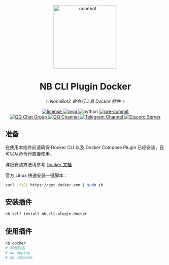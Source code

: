 <!-- markdownlint-disable MD033 MD041 -->
<p align="center">
  <a href="https://cli.nonebot.dev/"><img src="https://cli.nonebot.dev/logo.png" width="200" height="200" alt="nonebot"></a>
</p>

<div align="center">

# NB CLI Plugin Docker

_✨ NoneBot2 命令行工具 Docker 插件 ✨_

</div>

<p align="center">
  <a href="https://raw.githubusercontent.com/nonebot/nb-cli-plugin-docker/master/LICENSE">
    <img src="https://img.shields.io/github/license/nonebot/cli-plugin-docker" alt="license">
  </a>
  <a href="https://pypi.python.org/pypi/nb-cli-plugin-docker">
    <img src="https://img.shields.io/pypi/v/nb-cli-plugin-docker" alt="pypi">
  </a>
  <img src="https://img.shields.io/badge/python-3.8+-blue" alt="python">
  <a href="https://results.pre-commit.ci/latest/github/nonebot/nb-cli-plugin-docker/master">
    <img src="https://results.pre-commit.ci/badge/github/nonebot/cli-plugin-docker/master.svg" alt="pre-commit" />
  </a>
  <br />
  <a href="https://jq.qq.com/?_wv=1027&k=5OFifDh">
    <img src="https://img.shields.io/badge/QQ%E7%BE%A4-768887710-orange?style=flat-square" alt="QQ Chat Group">
  </a>
  <a href="https://qun.qq.com/qqweb/qunpro/share?_wv=3&_wwv=128&appChannel=share&inviteCode=7b4a3&appChannel=share&businessType=9&from=246610&biz=ka">
    <img src="https://img.shields.io/badge/QQ%E9%A2%91%E9%81%93-NoneBot-5492ff?style=flat-square" alt="QQ Channel">
  </a>
  <a href="https://t.me/botuniverse">
    <img src="https://img.shields.io/badge/telegram-botuniverse-blue?style=flat-square" alt="Telegram Channel">
  </a>
  <a href="https://discord.gg/VKtE6Gdc4h">
    <img src="https://discordapp.com/api/guilds/847819937858584596/widget.png?style=shield" alt="Discord Server">
  </a>
</p>

## 准备

在使用本插件前请确保 Docker CLI 以及 Docker Compose Plugin 已经安装，且可以从命令行直接使用。

详细安装方法请参考 [Docker 文档](https://docs.docker.com/engine/install/)

官方 Linux 快速安装一键脚本：

```bash
curl -fsSL https://get.docker.com | sudo sh
```

## 安装插件

```bash
nb self install nb-cli-plugin-docker
```

## 使用插件

```bash
nb docker
# 其他别名
# nb deploy
# nb compose
```
